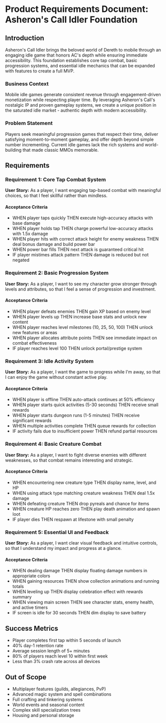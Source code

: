 # Product Requirements Document: Asheron's Call Idler Foundation

## Introduction

Asheron's Call Idler brings the beloved world of Dereth to mobile through an engaging idle game that honors AC's depth while ensuring immediate accessibility. This foundation establishes core tap combat, basic progression systems, and essential idle mechanics that can be expanded with features to create a full MVP.

### Business Context
Mobile idle games generate consistent revenue through engagement-driven monetization while respecting player time. By leveraging Asheron's Call's nostalgic IP and proven gameplay systems, we create a unique position in the saturated idle market - authentic depth with modern accessibility.

### Problem Statement
Players seek meaningful progression games that respect their time, deliver satisfying moment-to-moment gameplay, and offer depth beyond simple number incrementing. Current idle games lack the rich systems and world-building that made classic MMOs memorable.

## Requirements

### Requirement 1: Core Tap Combat System
**User Story:** As a player, I want engaging tap-based combat with meaningful choices, so that I feel skillful rather than mindless.

#### Acceptance Criteria
- WHEN player taps quickly THEN execute high-accuracy attacks with base damage
- WHEN player holds tap THEN charge powerful low-accuracy attacks with 1.5x damage
- WHEN player hits with correct attack height for enemy weakness THEN deal bonus damage and build power bar
- WHEN power bar fills THEN next attack is guaranteed critical hit
- IF player mistimes attack pattern THEN damage is reduced but not negated

### Requirement 2: Basic Progression System
**User Story:** As a player, I want to see my character grow stronger through levels and attributes, so that I feel a sense of progression and investment.

#### Acceptance Criteria
- WHEN player defeats enemies THEN gain XP based on enemy level
- WHEN player levels up THEN increase base stats and unlock new content
- WHEN player reaches level milestones (10, 25, 50, 100) THEN unlock new features or areas
- WHEN player allocates attribute points THEN see immediate impact on combat effectiveness
- IF player reaches level 100 THEN unlock portal/prestige system

### Requirement 3: Idle Activity System
**User Story:** As a player, I want the game to progress while I'm away, so that I can enjoy the game without constant active play.

#### Acceptance Criteria
- WHEN player is offline THEN auto-attack continues at 50% efficiency
- WHEN player starts quick activities (5-30 seconds) THEN receive small rewards
- WHEN player starts dungeon runs (1-5 minutes) THEN receive significant rewards
- WHEN multiple activities complete THEN queue rewards for collection
- IF activity fails due to insufficient power THEN refund partial resources

### Requirement 4: Basic Creature Combat
**User Story:** As a player, I want to fight diverse enemies with different weaknesses, so that combat remains interesting and strategic.

#### Acceptance Criteria
- WHEN encountering new creature type THEN display name, level, and HP
- WHEN using attack type matching creature weakness THEN deal 1.5x damage
- WHEN defeating creature THEN drop pyreals and chance for items
- WHEN creature HP reaches zero THEN play death animation and spawn loot
- IF player dies THEN respawn at lifestone with small penalty

### Requirement 5: Essential UI and Feedback
**User Story:** As a player, I want clear visual feedback and intuitive controls, so that I understand my impact and progress at a glance.

#### Acceptance Criteria
- WHEN dealing damage THEN display floating damage numbers in appropriate colors
- WHEN gaining resources THEN show collection animations and running totals
- WHEN leveling up THEN display celebration effect with rewards summary
- WHEN viewing main screen THEN see character stats, enemy health, and active timers
- IF screen is idle for 30 seconds THEN dim display to save battery

## Success Metrics

- Player completes first tap within 5 seconds of launch
- 40% day-1 retention rate
- Average session length of 5+ minutes
- 80% of players reach level 10 within first week
- Less than 3% crash rate across all devices

## Out of Scope

- Multiplayer features (guilds, allegiances, PvP)
- Advanced magic system and spell combinations
- Full crafting and tinkering systems
- World events and seasonal content
- Complex skill specialization trees
- Housing and personal storage